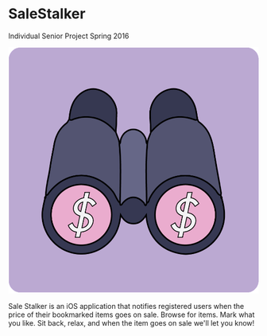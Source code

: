# SaleStalker
Individual Senior Project Spring 2016

![alt tag](https://raw.githubusercontent.com/misaqpham/SaleStalker/master/SaleStalker%20Graphics/SS_logo.png)

Sale Stalker is an iOS application that notifies registered users when the price of their bookmarked items goes on sale.
Browse for items. 
Mark what you like. Sit back, relax, and when the item goes on sale we'll let you know!

